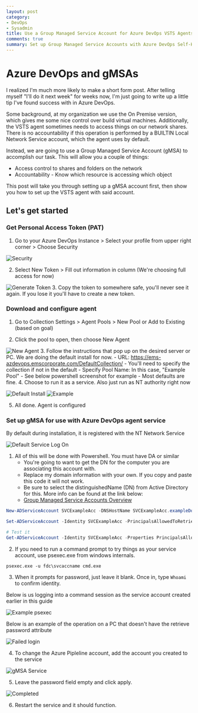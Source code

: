```yaml
---
layout: post
category: 
- DevOps
- Sysadmin
title: Use a Group Managed Service Account for Azure DevOps VSTS Agents
comments: true
summary: Set up Group Managed Service Accounts with Azure DevOps Self-Host Build Agents
---
```


# Azure DevOps and gMSAs
I realized I'm much more likely to make a short form post. After telling myself "I'll do it next week" for weeks now, I'm just going to write up a little tip I've found success with in Azure DevOps.

Some background, at my organization we use the On Premise version, which gives me some nice control over build virtual machines. Additionally, the VSTS agent sometimes needs to access things on our network shares. There is no accountability if this operation is performed by a BUILTIN Local Network Service account, which the agent uses by default.

Instead, we are going to use a Group Managed Service Account (gMSA) to accomplish our task. This will allow you a couple of things:

* Access control to shares and folders on the network
* Accountability - Know which resource is accessing which object

This post will take you through setting up a gMSA account first, then show you how to set up the VSTS agent with said account.

## Let's get started

### Get Personal Access Token (PAT)


1. Go to your Azure DevOps Instance > Select your profile from upper right corner > Choose Security

![Security](\assets\2022-10-26\Security-Setting.png)

2. Select New Token > Fill out information in column (We're choosing full access for now)

![Generate Token](\assets\2022-10-26\Generate-Token.png)
3. Copy the token to somewhere safe, you'll never see it again. If you lose it you'll have to create a new token.

### Download and configure agent

1. Go to Collection Settings > Agent Pools > New Pool or Add to Existing (based on goal)

2. Click the pool to open, then choose New Agent

![New Agent](\assets\2022-10-26\New-Agent.png)
3. Follow the instructions that pop up on the desired server or PC. We are doing the default install for now.
	- URL: https://ems-azdevops.emscorporate.com/DefaultCollection/
    - You'll need to specify the collection if not in the default
    - Specify Pool Name: In this case, "Example Pool"
    - See below powershell screenshot for example
    - Most defaults are fine.
4. Choose to run it as a service. Also just run as NT authority right now

![Default Install](\assets\2022-10-26\Default-Install.png)
![Example](\assets\2022-10-26\Example.png)

5. All done. Agent is configured

### Set up gMSA for use with Azure DevOps agent service

By default during installation, it is registered with the NT Network Service

![Default Service Log On](\assets\2022-10-26\Default-Service-Logon.png)

1. All of this will be done with Powershell. You must have DA or similar
	- You're going to want to get the DN for the computer you are associating this account with.
    - Replace my domain information with your own. If you copy and paste this code it will not work.
    - Be sure to select the distinguishedName (DN) from Active Directory for this. More info can be found at the link below:
    - <a href="https://learn.microsoft.com/en-us/windows-server/security/group-managed-service-accounts/group-managed-service-accounts-overview">Group Managed Service Accounts Overview</a>

``` Powershell
New-ADServiceAccount SVCExampleAcc -DNSHostName SVCExampleAcc.exampleDomain.com

Set-ADServiceAccount -Identity SVCExampleAcc -PrincipalsAllowedToRetrieveManagedPassword "CN=WIN10TESTVM,OU=Win10,OU=Desktops,OU=Computers,DC=fdc,DC=prv"

# Test it
Get-ADServiceAccount -Identity SVCExampleAcc -Properties PrincipalsAllowedToRetrieveManagedPassword

```

2. If you need to run a command prompt to try things as your service account, use psexec.exe from windows internals.

``` CMD
psexec.exe -u fdc\svcaccname cmd.exe
```

3. When it prompts for password, just leave it blank. Once in, type ``` Whoami ``` to confirm identity.

Below is us logging into a command session as the service account created earlier in this guide

![Example psexec](\assets\2022-10-26\Example-psexec.png)

Below is an example of the operation on a PC that doesn't have the retrieve password attribute

![Failed login](\assets\2022-10-26\Failed-Login.png)

4. To change the Azure Pipleline account, add the account you created to the service

![gMSA Service](\assets\2022-10-26\gMSA-Service.png)

5. Leave the password field empty and click apply.

![Completed](\assets\2022-10-26\Completed.png)

6. Restart the service and it should function.